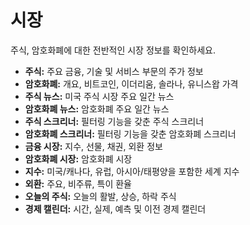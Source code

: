 # **시장**

주식, 암호화폐에 대한 전반적인 시장 정보를 확인하세요.
- **주식:** 주요 금융, 기술 및 서비스 부문의 주가 정보
- **암호화폐:** 개요, 비트코인, 이더리움, 솔라나, 유니스왑 가격
- **주식 뉴스:** 미국 주식 시장 주요 일간 뉴스
- **암호화폐 뉴스:** 암호화폐 주요 일간 뉴스
- **주식 스크리너:** 필터링 기능을 갖춘 주식 스크리너
- **암호화폐 스크리너:** 필터링 기능을 갖춘 암호화폐 스크리너
- **금융 시장:** 지수, 선물, 채권, 외환 정보
- **암호화폐 시장:** 암호화폐 시장
- **지수:** 미국/캐나다, 유럽, 아시아/태평양을 포함한 세계 지수
- **외환:** 주요, 비주류, 특이 환율
- **오늘의 주식:** 오늘의 활발, 상승, 하락 주식
- **경제 캘린더:** 시간, 실제, 예측 및 이전 경제 캘린더
